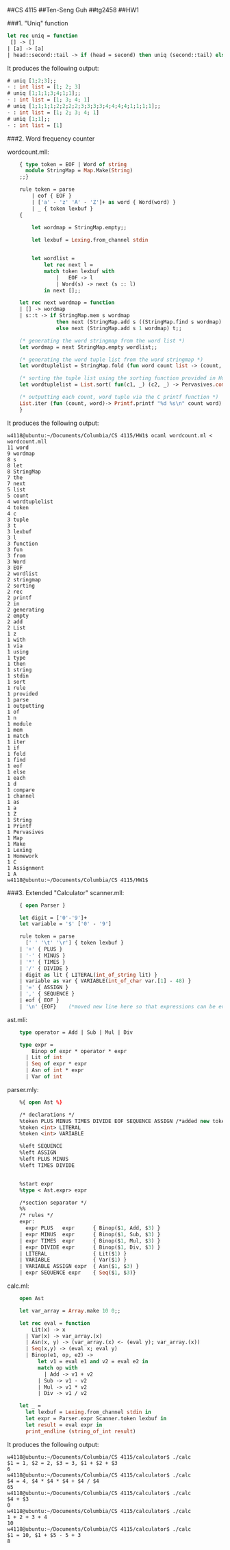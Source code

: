 ##CS 4115
##Ten-Seng Guh
##tg2458
##HW1

###1. "Uniq" function
```ocaml
let rec uniq = function 
 [] -> []
| [a] -> [a]
| head::second::tail -> if (head = second) then uniq (second::tail) else head::(uniq (second::tail)) ;;
```
It produces the following output:
```ocaml
# uniq [1;2;3];;
- : int list = [1; 2; 3]
# uniq [1;1;1;3;4;1;1];;
- : int list = [1; 3; 4; 1]
# uniq [1;1;1;1;2;2;2;2;3;3;3;3;4;4;4;4;1;1;1;1];;
- : int list = [1; 2; 3; 4; 1]
# uniq [1;1];;
- : int list = [1]
```
###2. Word frequency counter

wordcount.mll:
```ocaml
	{ type token = EOF | Word of string 
	  module StringMap = Map.Make(String)
	;;}

	rule token = parse
		| eof { EOF }
		| ['a' - 'z' 'A' - 'Z']+ as word { Word(word) }
		| _ { token lexbuf }
	{
		
		let wordmap = StringMap.empty;;

		let lexbuf = Lexing.from_channel stdin


		let wordlist =
			let rec next l = 
			match token lexbuf with
				|	EOF -> l
				| Word(s) -> next (s :: l)
			in next [];; 

	let rec next wordmap = function
	| [] -> wordmap
	| s::t -> if StringMap.mem s wordmap 
				then next (StringMap.add s ((StringMap.find s wordmap) + 1) wordmap) t  
				else next (StringMap.add s 1 wordmap) t;;

	(* generating the word stringmap from the word list *)
	let wordmap = next StringMap.empty wordlist;;

	(* generating the word tuple list from the word stringmap *)
	let wordtuplelist = StringMap.fold (fun word count list -> (count, word)::list) wordmap [];; 

	(* sorting the tuple list using the sorting function provided in Homework Assignment 1 *)
	let wordtuplelist = List.sort( fun(c1, _) (c2, _) -> Pervasives.compare c2 c1) wordtuplelist;;

	(* outputting each count, word tuple via the C printf function *)
	List.iter (fun (count, word)-> Printf.printf "%d %s\n" count word) wordtuplelist;;
	}
```
It produces the following output:

	w4118@ubuntu:~/Documents/Columbia/CS 4115/HW1$ ocaml wordcount.ml < wordcount.mll
	11 word
	9 wordmap
	8 s
	8 let
	8 StringMap
	7 the
	7 next
	5 list
	5 count
	4 wordtuplelist
	4 token
	4 c
	3 tuple
	3 t
	3 lexbuf
	3 l
	3 function
	3 fun
	3 from
	3 Word
	3 EOF
	2 wordlist
	2 stringmap
	2 sorting
	2 rec
	2 printf
	2 in
	2 generating
	2 empty
	2 add
	2 List
	1 z
	1 with
	1 via
	1 using
	1 type
	1 then
	1 string
	1 stdin
	1 sort
	1 rule
	1 provided
	1 parse
	1 outputting
	1 of
	1 n
	1 module
	1 mem
	1 match
	1 iter
	1 if
	1 fold
	1 find
	1 eof
	1 else
	1 each
	1 d
	1 compare
	1 channel
	1 as
	1 a
	1 Z
	1 String
	1 Printf
	1 Pervasives
	1 Map
	1 Make
	1 Lexing
	1 Homework
	1 C
	1 Assignment
	1 A
	w4118@ubuntu:~/Documents/Columbia/CS 4115/HW1$ 




###3. Extended "Calculator"
scanner.mll:
```ocaml
	{ open Parser }

	let digit = ['0'-'9']+
	let variable = '$' ['0' - '9']

	rule token = parse
	  [' ' '\t' '\r'] { token lexbuf }
	| '+' { PLUS } 
	| '-' { MINUS }
	| '*' { TIMES }
	| '/' { DIVIDE }
	| digit as lit { LITERAL(int_of_string lit) }
	| variable as var { VARIABLE(int_of_char var.[1] - 48) }
	| '=' { ASSIGN }
	| ',' { SEQUENCE }
	| eof { EOF }
	| '\n' {EOF}	(*moved new line here so that expressions can be evalauted at the terminal by pressing "Enter" *)
```


ast.mli:
```ocaml
	type operator = Add | Sub | Mul | Div

	type expr =
	    Binop of expr * operator * expr
	  | Lit of int
	  | Seq of expr * expr
	  | Asn of int * expr
	  | Var of int
```


parser.mly:
```ocaml
	%{ open Ast %}

	/* declarations */
	%token PLUS MINUS TIMES DIVIDE EOF SEQUENCE ASSIGN /*added new token SEQUENCE (comma) and ASSIGN (=) */
	%token <int> LITERAL
	%token <int> VARIABLE

	%left SEQUENCE
	%left ASSIGN
	%left PLUS MINUS
	%left TIMES DIVIDE


	%start expr
	%type < Ast.expr> expr

	/*section separator */
	%%	
	/* rules */
	expr:
	  expr PLUS   expr 		{ Binop($1, Add, $3) }
	| expr MINUS  expr 		{ Binop($1, Sub, $3) }
	| expr TIMES  expr 		{ Binop($1, Mul, $3) }
	| expr DIVIDE expr 		{ Binop($1, Div, $3) }
	| LITERAL          		{ Lit($1) }
	| VARIABLE 				{ Var($1) }
	| VARIABLE ASSIGN expr 	{ Asn($1, $3) }
	| expr SEQUENCE	expr	{ Seq($1, $3)}
```


calc.ml:
```ocaml
	open Ast

	let var_array = Array.make 10 0;;

	let rec eval = function 
	    Lit(x) -> x
	  | Var(x) -> var_array.(x)
	  | Asn(x, y) -> (var_array.(x) <- (eval y); var_array.(x))
	  | Seq(x,y) -> (eval x; eval y)
	  | Binop(e1, op, e2) ->
	      let v1 = eval e1 and v2 = eval e2 in
	      match op with
		    | Add -> v1 + v2
	      | Sub -> v1 - v2
	      | Mul -> v1 * v2
	      | Div -> v1 / v2

	let _ =
	  let lexbuf = Lexing.from_channel stdin in
	  let expr = Parser.expr Scanner.token lexbuf in
	  let result = eval expr in
	  print_endline (string_of_int result)
```
It produces the following output:

	w4118@ubuntu:~/Documents/Columbia/CS 4115/calculator$ ./calc 
	$1 = 1, $2 = 2, $3 = 3, $1 + $2 + $3
	6
	w4118@ubuntu:~/Documents/Columbia/CS 4115/calculator$ ./calc 
	$4 = 4, $4 * $4 * $4 + $4 / $4
	65
	w4118@ubuntu:~/Documents/Columbia/CS 4115/calculator$ ./calc 
	$4 + $3
	0
	w4118@ubuntu:~/Documents/Columbia/CS 4115/calculator$ ./calc 
	1 + 2 + 3 + 4
	10
	w4118@ubuntu:~/Documents/Columbia/CS 4115/calculator$ ./calc
	$1 = 10, $1 + $5 - 5 + 3
	8


